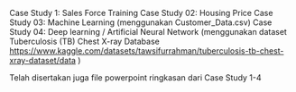 Case Study 1: Sales Force Training
Case Study 02: Housing Price
Case Study 03: Machine Learning (menggunakan Customer_Data.csv)
Case Study 04: Deep learning / Artificial Neural Network (menggunakan dataset Tuberculosis (TB) Chest X-ray Database 
                https://www.kaggle.com/datasets/tawsifurrahman/tuberculosis-tb-chest-xray-dataset/data )

Telah disertakan juga file powerpoint ringkasan dari Case Study 1-4
